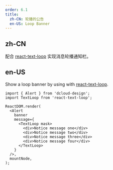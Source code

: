 ```yaml
---
order: 6.1
title:
  zh-CN: 轮播的公告
  en-US: Loop Banner
---
```


## zh-CN

配合 [react-text-loop](https://npmjs.com/package/react-text-loop) 实现消息轮播通知栏。

## en-US

Show a loop banner by using with [react-text-loop](https://npmjs.com/package/react-text-loop).

```tsx
import { Alert } from 'dcloud-design';
import TextLoop from 'react-text-loop';

ReactDOM.render(
  <Alert
    banner
    message={
      <TextLoop mask>
        <div>Notice message one</div>
        <div>Notice message two</div>
        <div>Notice message three</div>
        <div>Notice message four</div>
      </TextLoop>
    }
  />,
  mountNode,
);
```
